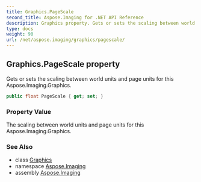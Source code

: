 ```yaml
---
title: Graphics.PageScale
second_title: Aspose.Imaging for .NET API Reference
description: Graphics property. Gets or sets the scaling between world units and page units for this Aspose.Imaging.Graphics
type: docs
weight: 90
url: /net/aspose.imaging/graphics/pagescale/
---
```

## Graphics.PageScale property

Gets or sets the scaling between world units and page units for this Aspose.Imaging.Graphics.

```csharp
public float PageScale { get; set; }
```

### Property Value

The scaling between world units and page units for this Aspose.Imaging.Graphics.

### See Also

* class [Graphics](../)
* namespace [Aspose.Imaging](../../graphics/)
* assembly [Aspose.Imaging](../../../)


